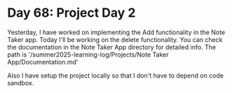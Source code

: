 # Day 68: Project Day 2

Yesterday, I have worked on implementing the Add functionality in the Note Taker app. Today I'll be working on the delete functionality. You can check the documentation in the Note Taker App directory for detailed info. The path is '/summer2025-learning-log/Projects/Note Taker App/Documentation.md'

Also I have setup the project locally so that I don't have to depend on code sandbox. 